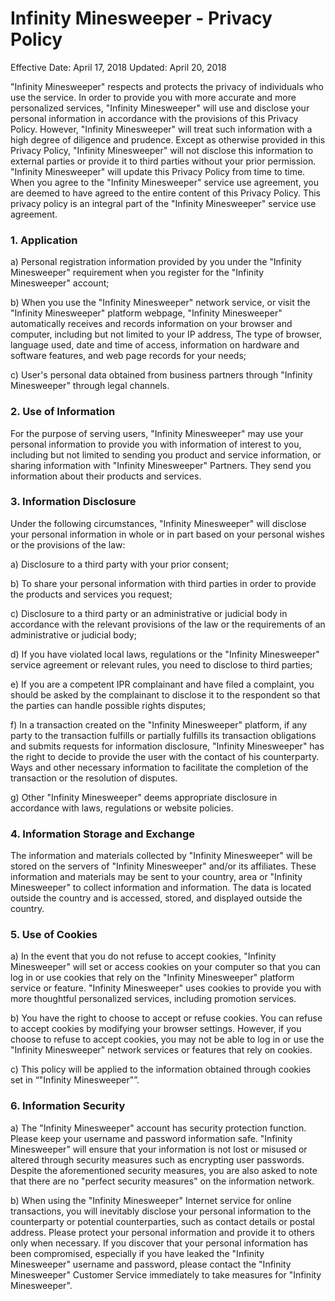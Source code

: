 # Infinity Minesweeper - Privacy Policy

Effective Date: April 17, 2018
Updated: April 20, 2018

"Infinity Minesweeper" respects and protects the privacy of individuals who use the service. In order to provide you with more accurate and more personalized services, "Infinity Minesweeper" will use and disclose your personal information in accordance with the provisions of this Privacy Policy. However, "Infinity Minesweeper" will treat such information with a high degree of diligence and prudence. Except as otherwise provided in this Privacy Policy, "Infinity Minesweeper" will not disclose this information to external parties or provide it to third parties without your prior permission. "Infinity Minesweeper" will update this Privacy Policy from time to time. When you agree to the "Infinity Minesweeper" service use agreement, you are deemed to have agreed to the entire content of this Privacy Policy. This privacy policy is an integral part of the "Infinity Minesweeper" service use agreement.

### 1. Application
a) Personal registration information provided by you under the "Infinity Minesweeper" requirement when you register for the "Infinity Minesweeper" account;

b) When you use the "Infinity Minesweeper" network service, or visit the "Infinity Minesweeper" platform webpage, "Infinity Minesweeper" automatically receives and records information on your browser and computer, including but not limited to your IP address, The type of browser, language used, date and time of access, information on hardware and software features, and web page records for your needs;

c) User's personal data obtained from business partners through "Infinity Minesweeper" through legal channels.

### 2. Use of Information
For the purpose of serving users, "Infinity Minesweeper" may use your personal information to provide you with information of interest to you, including but not limited to sending you product and service information, or sharing information with "Infinity Minesweeper" Partners. They send you information about their products and services.

### 3. Information Disclosure
Under the following circumstances, "Infinity Minesweeper" will disclose your personal information in whole or in part based on your personal wishes or the provisions of the law:

a) Disclosure to a third party with your prior consent;

b) To share your personal information with third parties in order to provide the products and services you request;

c) Disclosure to a third party or an administrative or judicial body in accordance with the relevant provisions of the law or the requirements of an administrative or judicial body;

d) If you have violated local laws, regulations or the "Infinity Minesweeper" service agreement or relevant rules, you need to disclose to third parties;

e) If you are a competent IPR complainant and have filed a complaint, you should be asked by the complainant to disclose it to the respondent so that the parties can handle possible rights disputes;

f) In a transaction created on the "Infinity Minesweeper" platform, if any party to the transaction fulfills or partially fulfills its transaction obligations and submits requests for information disclosure, "Infinity Minesweeper" has the right to decide to provide the user with the contact of his counterparty. Ways and other necessary information to facilitate the completion of the transaction or the resolution of disputes.

g) Other "Infinity Minesweeper" deems appropriate disclosure in accordance with laws, regulations or website policies.

### 4. Information Storage and Exchange
The information and materials collected by "Infinity Minesweeper" will be stored on the servers of "Infinity Minesweeper" and/or its affiliates. These information and materials may be sent to your country, area or "Infinity Minesweeper" to collect information and information. The data is located outside the country and is accessed, stored, and displayed outside the country.

### 5. Use of Cookies
a) In the event that you do not refuse to accept cookies, "Infinity Minesweeper" will set or access cookies on your computer so that you can log in or use cookies that rely on the "Infinity Minesweeper" platform service or feature. "Infinity Minesweeper" uses cookies to provide you with more thoughtful personalized services, including promotion services.

b) You have the right to choose to accept or refuse cookies. You can refuse to accept cookies by modifying your browser settings. However, if you choose to refuse to accept cookies, you may not be able to log in or use the "Infinity Minesweeper" network services or features that rely on cookies.

c) This policy will be applied to the information obtained through cookies set in “"Infinity Minesweeper"”.

### 6. Information Security
a) The "Infinity Minesweeper" account has security protection function. Please keep your username and password information safe. "Infinity Minesweeper" will ensure that your information is not lost or misused or altered through security measures such as encrypting user passwords. Despite the aforementioned security measures, you are also asked to note that there are no "perfect security measures" on the information network.

b) When using the "Infinity Minesweeper" Internet service for online transactions, you will inevitably disclose your personal information to the counterparty or potential counterparties, such as contact details or postal address. Please protect your personal information and provide it to others only when necessary. If you discover that your personal information has been compromised, especially if you have leaked the "Infinity Minesweeper" username and password, please contact the "Infinity Minesweeper" Customer Service immediately to take measures for "Infinity Minesweeper".
